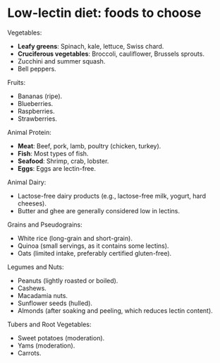 # Low-lectin diet: foods to choose

Vegetables:

* **Leafy greens**: Spinach, kale, lettuce, Swiss chard.
* **Cruciferous vegetables**: Broccoli, cauliflower, Brussels sprouts.
* Zucchini and summer squash.
* Bell peppers.

Fruits:

* Bananas (ripe).
* Blueberries.
* Raspberries.
* Strawberries.

Animal Protein:

* **Meat**: Beef, pork, lamb, poultry (chicken, turkey).
* **Fish**: Most types of fish.
* **Seafood**: Shrimp, crab, lobster.
* **Eggs**: Eggs are lectin-free.

Animal Dairy:

* Lactose-free dairy products (e.g., lactose-free milk, yogurt, hard cheeses).
* Butter and ghee are generally considered low in lectins.

Grains and Pseudograins:

* White rice (long-grain and short-grain).
* Quinoa (small servings, as it contains some lectins).
* Oats (limited intake, preferably certified gluten-free).

Legumes and Nuts:

* Peanuts (lightly roasted or boiled).
* Cashews.
* Macadamia nuts.
* Sunflower seeds (hulled).
* Almonds (after soaking and peeling, which reduces lectin content).

Tubers and Root Vegetables:

* Sweet potatoes (moderation).
* Yams (moderation).
* Carrots.
